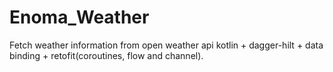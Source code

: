# Enoma_Weather
Fetch weather information from open weather api
kotlin + dagger-hilt + data binding + retofit(coroutines, flow and channel).

